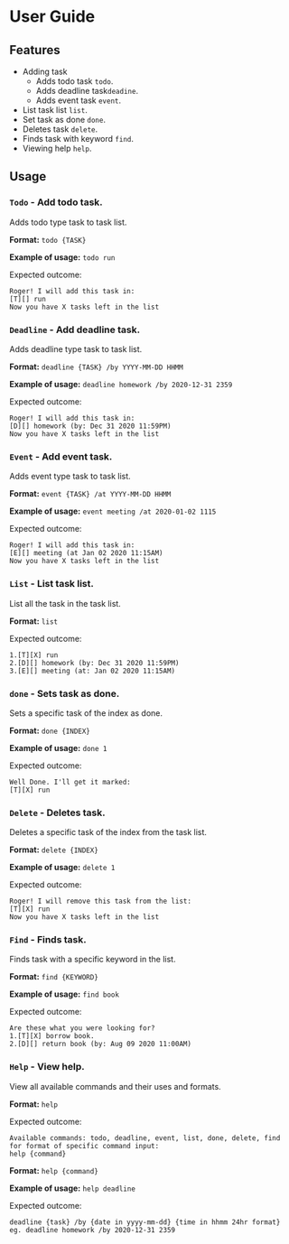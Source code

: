 # User Guide

## Features 

* Adding task
  * Adds todo task `todo`. 
  * Adds deadline task`deadine`. 
  * Adds event task `event`.
* List task list `list`.
* Set task as done `done`.
* Deletes task `delete`.
* Finds task with keyword `find`.
* Viewing help `help`.


## Usage

### `Todo` - Add todo task.
Adds todo type task to task list.

**Format:**
`todo {TASK}`

**Example of usage:**
`todo run`

Expected outcome:
```
Roger! I will add this task in:
[T][] run 
Now you have X tasks left in the list
```

### `Deadline` - Add deadline task.
Adds deadline type task to task list.

**Format:**
`deadline {TASK} /by YYYY-MM-DD HHMM`

**Example of usage:**
`deadline homework /by 2020-12-31 2359`

Expected outcome:
```
Roger! I will add this task in:
[D][] homework (by: Dec 31 2020 11:59PM)
Now you have X tasks left in the list
```

### `Event` - Add event task.
Adds event type task to task list.

**Format:**
`event {TASK} /at YYYY-MM-DD HHMM`

**Example of usage:**
`event meeting /at 2020-01-02 1115`

Expected outcome:
```
Roger! I will add this task in:
[E][] meeting (at Jan 02 2020 11:15AM)
Now you have X tasks left in the list
```

### `List` - List task list.
List all the task in the task list.

**Format:**
`list`

Expected outcome:
```
1.[T][X] run
2.[D][] homework (by: Dec 31 2020 11:59PM)
3.[E][] meeting (at: Jan 02 2020 11:15AM)
```

### `done` - Sets task as done.
Sets a specific task of the index as done.

**Format:**
`done {INDEX}`

**Example of usage:**
`done 1`

Expected outcome:
```
Well Done. I'll get it marked:
[T][X] run
```

### `Delete` - Deletes task.
Deletes a specific task of the index from the task list.

**Format:**
`delete {INDEX}`

**Example of usage:**
`delete 1`

Expected outcome:
```
Roger! I will remove this task from the list:
[T][X] run 
Now you have X tasks left in the list
```

### `Find` - Finds task.
Finds task with a specific keyword in the list.

**Format:**
`find {KEYWORD}`

**Example of usage:**
`find book`

Expected outcome:
```
Are these what you were looking for?
1.[T][X] borrow book.
2.[D][] return book (by: Aug 09 2020 11:00AM)
```

### `Help` - View help.
View all available commands and their uses and formats.

**Format:**
`help`

Expected outcome:
```
Available commands: todo, deadline, event, list, done, delete, find
for format of specific command input:
help {command}
```

**Format:**
`help {command}`

**Example of usage:**
`help deadline`

Expected outcome:
```
deadline {task} /by {date in yyyy-mm-dd} {time in hhmm 24hr format}
eg. deadline homework /by 2020-12-31 2359
```